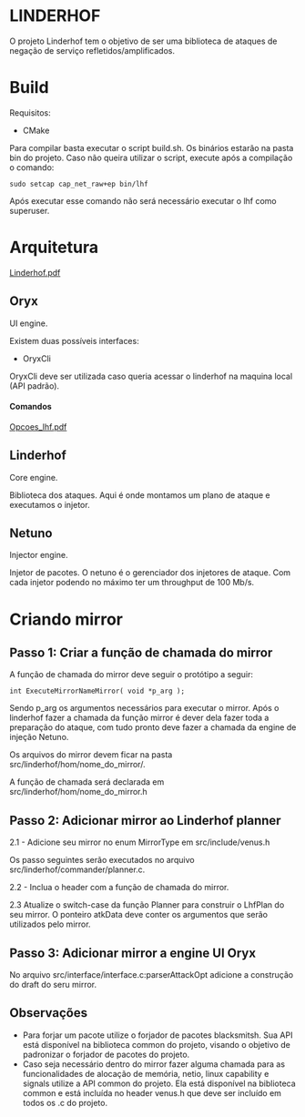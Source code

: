# LINDERHOF  
  
O projeto Linderhof tem o objetivo de ser uma biblioteca de ataques de negação de serviço refletidos/amplificados.  
  
# Build
Requisitos:
- CMake

Para compilar basta executar o script build.sh. Os binários estarão na pasta bin do projeto.
Caso não queira utilizar o script, execute após a compilação o comando:

    sudo setcap cap_net_raw+ep bin/lhf

Após executar esse comando não será necessário executar o lhf como superuser.

# Arquitetura
[Linderhof.pdf](https://github.com/rqtx/Linderhof/files/2562968/Linderhof.pdf)

## Oryx
UI engine.

Existem duas possíveis interfaces:

 - OryxCli

OryxCli deve ser utilizada caso queria acessar o linderhof na maquina local (API padrão). 

#### Comandos
[Opcoes_lhf.pdf](https://github.com/rqtx/Linderhof/files/2563008/Opcoes_lhf.pdf)

## Linderhof
Core engine.

Biblioteca dos ataques. Aqui é onde montamos um plano de ataque e executamos o injetor.

## Netuno
Injector engine.

Injetor de pacotes.
O netuno é o gerenciador dos injetores de ataque. Com cada injetor podendo no máximo ter um throughput de 100 Mb/s.

# Criando mirror

## Passo 1: Criar a função de chamada do mirror

A função de chamada do mirror deve seguir o protótipo a seguir:

    int ExecuteMirrorNameMirror( void *p_arg );

Sendo p_arg os argumentos necessários para executar o mirror. 
Após o linderhof fazer a chamada da função mirror é dever dela fazer toda a preparação do ataque, com tudo pronto deve fazer a chamada da engine de injeção Netuno.

Os arquivos do mirror devem ficar na pasta src/linderhof/hom/nome_do_mirror/.

A função de chamada será declarada em src/linderhof/hom/nome_do_mirror.h

## Passo 2: Adicionar mirror ao Linderhof planner

2.1 - Adicione seu mirror no enum MirrorType em src/include/venus.h

Os passo seguintes serão executados no arquivo src/linderhof/commander/planner.c.

2.2 - Inclua o header com a função de chamada do mirror.

2.3 Atualize o switch-case da função Planner para  construir o LhfPlan do seu mirror. O ponteiro atkData deve conter os argumentos que serão utilizados pelo mirror.

## Passo 3: Adicionar mirror a engine UI Oryx

No arquivo src/interface/interface.c:parserAttackOpt adicione a construção do draft do seru mirror.

## Observações

- Para forjar um pacote utilize o forjador de pacotes blacksmitsh. Sua API está disponível na biblioteca common do projeto, visando o objetivo de padronizar o forjador de pacotes do projeto.
- Caso seja necessário dentro do mirror fazer alguma chamada para as funcionalidades de alocação de memória, netio, linux capability e signals utilize a API common do projeto. Ela está disponível na biblioteca common e está incluída no header venus.h que deve ser incluído em todos os .c do projeto.

